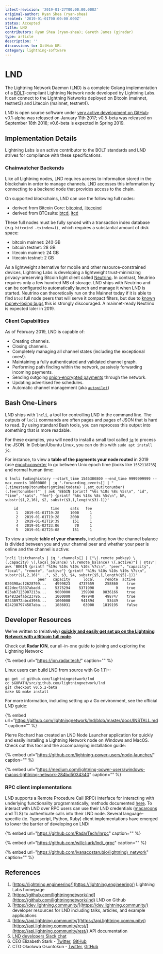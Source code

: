 ```yaml
---
latest-revision: '2019-01-27T00:00:00.000Z'
original-author: Ryan Shea (ryan-shea)
created: '2019-01-01T00:00:00.000Z'
status: Accepted
title: LND
contributors: Ryan Shea (ryan-shea); Gareth James (gjradar)
type: article
description: ''
discussions-to: GitHub URL
category: lightning-software
---
```


# LND

The Lightning Network Daemon \(LND\) is a complete Golang implementation of a [BOLT](../../tech/lightning/basics-of-lightning-technology-bolt.md)-compliant Lightning Network node developed by Lightning Labs. It can connect to the Lightning Networks deployed on Bitcoin \(mainnet, testnet3\) and Litecoin \(mainnet, testnet4\).

LND is open source software under [very active development on GitHub](https://github.com/lightningnetwork/lnd/projects/1): v0.1-alpha was released on January 11th 2017; v0.5-beta was released on September 18th 2018; v0.6-beta is expected in Spring 2019.

## Implementation Details

Lightning Labs is an active contributor to the BOLT standards and LND strives for compliance with these specifications.

### Chainwatcher Backends

Like all Lightning nodes, LND requires access to information stored in the blockchain in order to manage channels. LND accesses this information by connecting to a backend node that provides access to the chain.

On supported blockchains, LND can use the following full nodes:

* derived from Bitcoin Core: [bitcoind](https://github.com/bitcoin/bitcoin), [litecoind](https://github.com/litecoin-project/litecoin)
* derived from BTCsuite: [btcd](https://github.com/btcsuite/btcd), [ltcd](https://github.com/ltcsuite/ltcd)

These full nodes must be fully synced with a transaction index database \(e.g. `bitcoind -txindex=1`\) , which requires a substantial amount of disk space:

* bitcoin mainnet: 240 GB
* bitcoin testnet: 28 GB
* litecoin mainnet:  24 GB
* litecoin testnet: 2 GB

As a lightweight alternative for mobile and other resource-constrained devices, Lightning Labs is developing a lightweight trust-minimizing privacy-preserving Bitcoin light client called [Neutrino](https://github.com/lightninglabs/neutrino). In contrast, Neutrino requires only a few hundred MB of storage. LND ships with Neutrino and can be configured to automatically launch and manage it when LND is started. Neutrino can theoretically run on the Mainnet today if it is able to find `btcd` full node peers that will serve it compact filters, but due to [known money-losing bugs](https://github.com/lightninglabs/neutrino/issues) this is strongly discouraged. A mainnet-ready Neutrino is expected later in 2019.

### Client Capabilities

As of February 2019, LND is capable of:

* Creating channels.
* Closing channels.
* Completely managing all channel states \(including the exceptional ones!\).
* Maintaining a fully authenticated and validated channel graph.
* Performing path finding within the network, passively forwarding incoming payments.
* Sending outgoing [onion-encrypted payments](https://github.com/lightningnetwork/lightning-onion) through the network.
* Updating advertised fee schedules.
* Automatic channel management \(aka [`autopilot`](https://github.com/lightningnetwork/lnd/tree/master/autopilot)\)

## Bash One-Liners

LND ships with `lncli`, a tool for controlling LND in the command line. The outputs of `lncli` commands are often pages and pages of JSON that is hard to read. By using standard Bash tools, you can reprocess this output into something that is more readable.

For these examples, you will need to install a small tool called [`jq`](https://stedolan.github.io/jq/) to process the JSON. In Debian/Ubuntu Linux, you can do this with `sudo apt install jq`.

For instance, to view a **table of the payments your node routed** in 2019 \(use [epochconverter](https://www.epochconverter.com/) to go between Unix epoch time \(looks like `1552118735`\) and normal human time:

```text
$ lncli fwdinghistory --start_time 1546300800 --end_time 9999999999 --max_events 10000000 | jq '.forwarding_events[] | "(.timestamp|tonumber|gmtime|todate) (.amt_out|tonumber) (.fee|tonumber)"' | awk 'BEGIN {printf "%6s %18s %8s %5s\n", "id", "time", "sats", "fee"} {printf "%6s %18s %8s %5s\n", NR, substr($1,2,16), $2, substr($3,1,length($3)-1)}'

    id               time     sats   fee
     1   2019-01-01T19:28     1000     1
     2   2019-01-01T19:28     2000     1
     3   2019-01-02T19:39      151     1
     4   2019-01-02T23:06       70     1
     5   2019-01-02T23:08      151     1
```

To view a simple **table of your channels,** including how the channel balance is divided between you and your channel peer and whether your peer is online and the channel is active:

```text
lncli listchannels | jq '.channels[] | ["\(.remote_pubkey) \(.capacity) \(.local_balance) \(.remote_balance) \(.active)"] | @tsv'| awk 'BEGIN {printf "%19s %10s %10s %10s %7s\n", "peer", "capacity", "local", "remote", "active"} {printf "%19s %10s %10s %10s %7s\n", substr($1,2,16)"...", $2, $3, $4, substr($5,1,length($5)-1)}'
               peer   capacity      local     remote  active
020398acf2628709...    4999823    4737659     258860    true
022decf2837abadd...    5375294    5371990          0    true
023ab7123987213a...    9000000     159998    8836166    true
024832efabc23786...    1000000     497948     498747    true
02438972abcd3966...    1000000     941894      53449    true
0242387974587aba...    1886031      63000    1819195    false
```

## Developer Resources

We've written to \(relatively\) [**quickly and easily get set up on the Lightning Network with a Bitcoin full node**](lighting-at-home.md).

Check out **Radar ION**, our all-in-one guide to joining and exploring the Lightning Network:

{% embed url="https://ion.radar.tech/" caption="" %}

Linux users can build LND from source with Go 1.11+:

```text
go get -d github.com/lightningnetwork/lnd
cd $GOPATH/src/github.com/lightningnetwork/lnd
git checkout v0.5.2-beta
make && make install
```

For more information, including setting up a Go environment, see the official LND guide:

{% embed url="https://github.com/lightningnetwork/lnd/blob/master/docs/INSTALL.md" caption="" %}

Pierre Rochard has created an LND Node Launcher application for quickly and easily installing a Lightning Network node on Windows and MacOS. Check out this tool and the accompanying installation guide:

{% embed url="https://github.com/lightning-power-users/node-launcher/" caption="" %}

{% embed url="https://medium.com/lightning-power-users/windows-macos-lightning-network-284bd5034340" caption="" %}

### RPC client implementations

LND supports a Remote Procedure Call \(RPC\) interface for interacting with underlying functionality programmatically, methods documented [here](https://api.lightning.community). To interact with LND over RPC users can use their LND credentials \([macaroons](https://github.com/RadarTech/ionwiki/tree/88897b37c10cc3f027e7254bb86cb82cdf64e8ab/tutorials/nodes/tech/research/macaroons.md) and TLS\) to authenticate calls into their LND node. Several language-specific \(ie. Typescript, Python, Ruby\) client implementations have emerged to lower the barrier of developing on LND:

{% embed url="https://github.com/RadarTech/lnrpc" caption="" %}

{% embed url="https://github.com/willcl-ark/lnd\_grpc" caption="" %}

{% embed url="https://github.com/ivanacostarubio/lightning\_network" caption="" %}

## References

1. [https://lightning.engineering/](https://lightning.engineering/) Lightning Labs homepage
2. [https://github.com/lightningnetwork/lnd](https://github.com/lightningnetwork/lnd) LND on Github
3. [https://dev.lightning.community/](https://dev.lightning.community/) developer resources for LND including talks, articles, and example applications
4. [https://api.lightning.community/](https://api.lightning.community/) [https://api.lightning.community/rest/](https://api.lightning.community/rest/) API documentation
5. [LND developers Slack chat](https://lightningcommunity.slack.com/join/shared_invite/enQtMzQ0OTQyNjE5NjU1LWRiMGNmOTZiNzU0MTVmYzc1ZGFkZTUyNzUwOGJjMjYwNWRkNWQzZWE3MTkwZjdjZGE5ZGNiNGVkMzI2MDU4ZTE)
6. CEO Elizabeth Stark - [Twitter](https://twitter.com/starkness), [GitHub](https://github.com/starkness)
7. CTO Olaoluwa Osuntokun - [Twitter](https://twitter.com/roasbeef), [GitHub](https://github.com/roasbeef)


